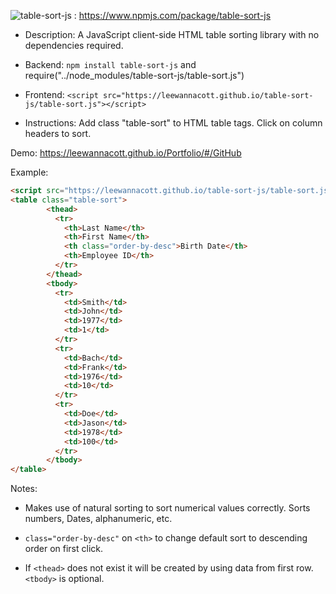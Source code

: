 ![table-sort-js](https://img.shields.io/npm/v/table-sort-js) : https://www.npmjs.com/package/table-sort-js

* Description: A JavaScript client-side HTML table sorting library with no dependencies required. 

* Backend: `npm install table-sort-js` and require("../node_modules/table-sort-js/table-sort.js") 

* Frontend: `<script src="https://leewannacott.github.io/table-sort-js/table-sort.js"></script>`

* Instructions: Add class "table-sort" to HTML table tags. Click on column headers to sort.

Demo: https://leewannacott.github.io/Portfolio/#/GitHub

Example:
```html
<script src="https://leewannacott.github.io/table-sort-js/table-sort.js"></script>
<table class="table-sort">
        <thead>
          <tr>
            <th>Last Name</th>
            <th>First Name</th>
            <th class="order-by-desc">Birth Date</th>
            <th>Employee ID</th>
          </tr>
        </thead>
        <tbody>
          <tr>
            <td>Smith</td>
            <td>John</td>
            <td>1977</td>
            <td>1</td>
          </tr>
          <tr>
            <td>Bach</td>
            <td>Frank</td>
            <td>1976</td>
            <td>10</td>
          </tr>
          <tr>
            <td>Doe</td>
            <td>Jason</td>
            <td>1978</td>
            <td>100</td>
          </tr>
        </tbody>
</table>
```
Notes:
* Makes use of natural sorting to sort numerical values correctly. Sorts numbers, Dates, alphanumeric, etc.

* `class="order-by-desc"` on `<th>` to change default sort to descending order on first click.

* If `<thead>` does not exist it will be created by using data from first row. `<tbody>` is optional.
